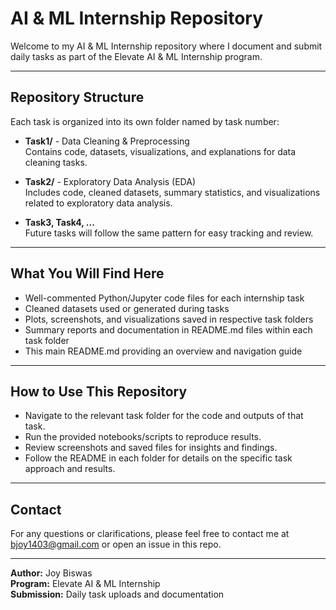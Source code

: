 # AI & ML Internship Repository

Welcome to my AI & ML Internship repository where I document and submit daily tasks as part of the Elevate AI & ML Internship program.

---

## Repository Structure

Each task is organized into its own folder named by task number:

- **Task1/** - Data Cleaning & Preprocessing  
  Contains code, datasets, visualizations, and explanations for data cleaning tasks.

- **Task2/** - Exploratory Data Analysis (EDA)  
  Includes code, cleaned datasets, summary statistics, and visualizations related to exploratory data analysis.

- **Task3, Task4, ...**  
  Future tasks will follow the same pattern for easy tracking and review.

---

## What You Will Find Here

- Well-commented Python/Jupyter code files for each internship task
- Cleaned datasets used or generated during tasks
- Plots, screenshots, and visualizations saved in respective task folders
- Summary reports and documentation in README.md files within each task folder
- This main README.md providing an overview and navigation guide

---

## How to Use This Repository

- Navigate to the relevant task folder for the code and outputs of that task.
- Run the provided notebooks/scripts to reproduce results.
- Review screenshots and saved files for insights and findings.
- Follow the README in each folder for details on the specific task approach and results.

---

## Contact

For any questions or clarifications, please feel free to contact me at bjoy1403@gmail.com or open an issue in this repo.

---

**Author:** Joy Biswas  
**Program:** Elevate AI & ML Internship  
**Submission:** Daily task uploads and documentation
